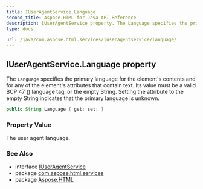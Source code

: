 ```yaml
---
title: IUserAgentService.Language
second_title: Aspose.HTML for Java API Reference
description: IUserAgentService property. The Language specifies the primary language for the elements contents and for any of the elements attributes that contain text. Its value must be a valid BCP 47  language tag or the empty String. Setting the attribute to the empty String indicates that the primary language is unknown
type: docs

url: /java/com.aspose.html.services/iuseragentservice/language/
---
```

## IUserAgentService.Language property

The `Language` specifies the primary language for the element's contents and for any of the element's attributes that contain text. Its value must be a valid BCP 47 () language tag, or the empty String. Setting the attribute to the empty String indicates that the primary language is unknown.

```java
public String Language { get; set; }
```

### Property Value

The user agent language.

### See Also

* interface [IUserAgentService](../)
* package [com.aspose.html.services](../../../com.aspose.html.services/)
* package [Aspose.HTML](../../../)
